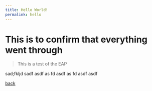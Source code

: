 ```yaml
---
title: Hello World!
permalink: hello
---
```


# This is to confirm that everything went through

> This is a test of the EAP


sad;fkljd
sadf
asdf
as
fd
asdf
as
fd
asdf
asdf

[back](https://gganley.github.io)